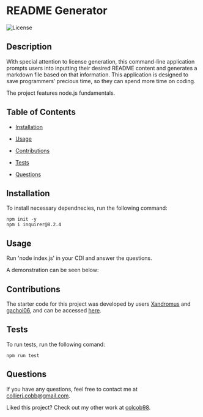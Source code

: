 # README Generator
![License](https://img.shields.io/badge/license-The_MIT_License-blue.svg)

## Description

With special attention to license generation, this command-line application prompts users into inputting their desired README content and generates a markdown file based on that information. This application is designed to save programmers’ precious time, so they can spend more time on coding. 

The project features node.js fundamentals. 


## Table of Contents

* [Installation](#installation)

* [Usage](#usage)

* [Contributions](#contributions)

* [Tests](#tests)

* [Questions](#questions)

## Installation

To install necessary dependnecies, run the following command:

```
npm init -y
npm i inquirer@8.2.4
```

## Usage

Run 'node index.js' in your CDI and answer the questions.

A demonstration can be seen below:

## Contributions

The starter code for this project was developed by users [Xandromus]( https://github.com/Xandromus) and [gachoi06]( https://github.com/gachoi06), and can be accessed [here]( https://github.com/coding-boot-camp/potential-enigma). 

## Tests

To run tests, run the following comand:

```
npm run test
```

## Questions

If you have any questions, feel free to contact me at collierj.cobb@gmail.com.

Liked this project? Check out my other work at [colcob98](https://github.com/colcob98).

